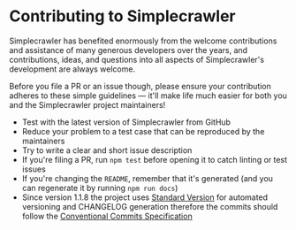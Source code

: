 # Contributing to Simplecrawler

Simplecrawler has benefited enormously from the welcome contributions and
assistance of many generous developers over the years, and contributions, ideas,
and questions into all aspects of Simplecrawler's development are always
welcome.

Before you file a PR or an issue though, please ensure your contribution adheres
to these simple guidelines — it'll make life much easier for both you and the
Simplecrawler project maintainers!

- Test with the latest version of Simplecrawler from GitHub
- Reduce your problem to a test case that can be reproduced by the maintainers
- Try to write a clear and short issue description
- If you're filing a PR, run `npm test` before opening it to catch linting or test issues
- If you're changing the `README`, remember that it's generated (and you can regenerate it by running `npm run docs`)
- Since version 1.1.8 the project uses [Standard Version](https://github.com/conventional-changelog/standard-version) for automated versioning and CHANGELOG generation therefore the commits should follow the [Conventional Commits Specification](https://conventionalcommits.org/)
